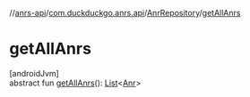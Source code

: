 //[anrs-api](../../../index.md)/[com.duckduckgo.anrs.api](../index.md)/[AnrRepository](index.md)/[getAllAnrs](get-all-anrs.md)

# getAllAnrs

[androidJvm]\
abstract fun [getAllAnrs](get-all-anrs.md)(): [List](https://kotlinlang.org/api/latest/jvm/stdlib/kotlin.collections/-list/index.html)&lt;[Anr](../-anr/index.md)&gt;
